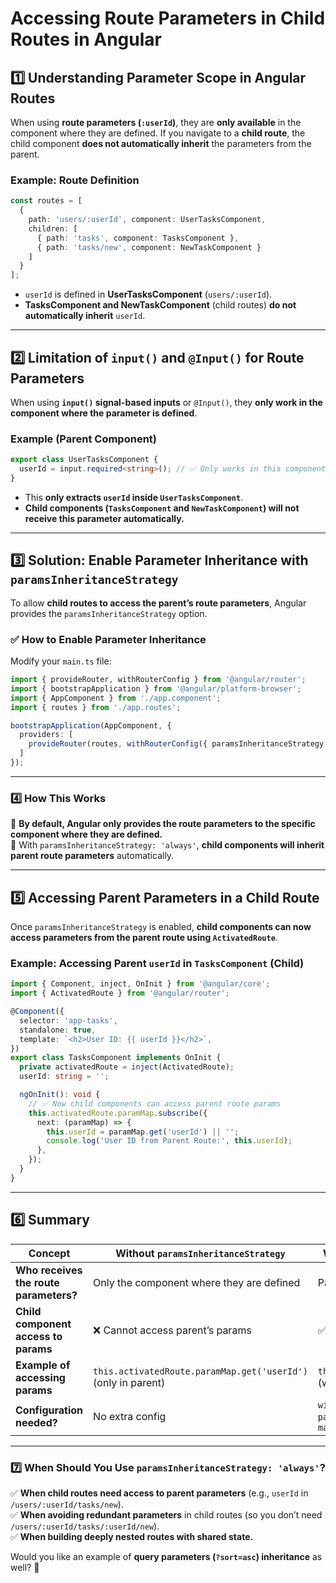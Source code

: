 # **Accessing Route Parameters in Child Routes in Angular**  

## **1️⃣ Understanding Parameter Scope in Angular Routes**  
When using **route parameters (`:userId`)**, they are **only available** in the component where they are defined. If you navigate to a **child route**, the child component **does not automatically inherit** the parameters from the parent.  

### **Example: Route Definition**
```typescript
const routes = [
  {
    path: 'users/:userId', component: UserTasksComponent,
    children: [
      { path: 'tasks', component: TasksComponent },
      { path: 'tasks/new', component: NewTaskComponent }
    ]
  }
];
```
- `userId` is defined in **UserTasksComponent** (`users/:userId`).  
- **TasksComponent and NewTaskComponent** (child routes) **do not automatically inherit** `userId`.  

---

## **2️⃣ Limitation of `input()` and `@Input()` for Route Parameters**  
When using **`input()` signal-based inputs** or `@Input()`, they **only work in the component where the parameter is defined**.

### **Example (Parent Component)**
```typescript
export class UserTasksComponent {
  userId = input.required<string>(); // ✅ Only works in this component
}
```
- This **only extracts `userId` inside `UserTasksComponent`**.  
- **Child components (`TasksComponent` and `NewTaskComponent`) will not receive this parameter automatically.**  

---

## **3️⃣ Solution: Enable Parameter Inheritance with `paramsInheritanceStrategy`**  
To allow **child routes to access the parent’s route parameters**, Angular provides the `paramsInheritanceStrategy` option.  

### ✅ **How to Enable Parameter Inheritance**
Modify your `main.ts` file:
```typescript
import { provideRouter, withRouterConfig } from '@angular/router';
import { bootstrapApplication } from '@angular/platform-browser';
import { AppComponent } from './app.component';
import { routes } from './app.routes';

bootstrapApplication(AppComponent, {
  providers: [
    provideRouter(routes, withRouterConfig({ paramsInheritanceStrategy: 'always' }))
  ]
});
```
---
### **4️⃣ How This Works**
🔹 **By default, Angular only provides the route parameters to the specific component where they are defined.**  
🔹 With `paramsInheritanceStrategy: 'always'`, **child components will inherit parent route parameters** automatically.  

---

## **5️⃣ Accessing Parent Parameters in a Child Route**
Once `paramsInheritanceStrategy` is enabled, **child components can now access parameters from the parent route using `ActivatedRoute`**.

### **Example: Accessing Parent `userId` in `TasksComponent` (Child)**
```typescript
import { Component, inject, OnInit } from '@angular/core';
import { ActivatedRoute } from '@angular/router';

@Component({
  selector: 'app-tasks',
  standalone: true,
  template: `<h2>User ID: {{ userId }}</h2>`,
})
export class TasksComponent implements OnInit {
  private activatedRoute = inject(ActivatedRoute);
  userId: string = '';

  ngOnInit(): void {
    // ✅ Now child components can access parent route params
    this.activatedRoute.paramMap.subscribe({
      next: (paramMap) => {
        this.userId = paramMap.get('userId') || '';
        console.log('User ID from Parent Route:', this.userId);
      },
    });
  }
}
```

---

## **6️⃣ Summary**
| **Concept** | **Without `paramsInheritanceStrategy`** | **With `paramsInheritanceStrategy: 'always'`** |
|-------------|----------------------------------|----------------------------------|
| **Who receives the route parameters?** | Only the component where they are defined | Parent + Child routes inherit parameters |
| **Child component access to params** | ❌ Cannot access parent’s params | ✅ Can access parent’s params |
| **Example of accessing params** | `this.activatedRoute.paramMap.get('userId')` (only in parent) | `this.activatedRoute.paramMap.get('userId')` (works in both parent & child) |
| **Configuration needed?** | No extra config | `withRouterConfig({ paramsInheritanceStrategy: 'always' })` in `main.ts` |

---

### **7️⃣ When Should You Use `paramsInheritanceStrategy: 'always'`?**
✅ **When child routes need access to parent parameters** (e.g., `userId` in `/users/:userId/tasks/new`).  
✅ **When avoiding redundant parameters** in child routes (so you don’t need `/users/:userId/tasks/:userId/new`).  
✅ **When building deeply nested routes with shared state.**  

Would you like an example of **query parameters (`?sort=asc`) inheritance** as well? 🚀